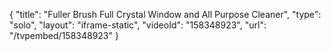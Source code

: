 {
    "title": "Fuller Brush Full Crystal Window and All Purpose Cleaner",
    "type": "solo",
    "layout": "iframe-static",
    "videoId": "158348923",
    "url": "\/tvpembed\/158348923"
}
